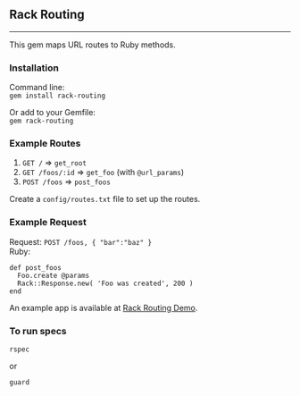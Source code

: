 ## Rack Routing
----
This gem maps URL routes to Ruby methods.

### Installation
Command line:  
`gem install rack-routing`

Or add to your Gemfile:  
`gem rack-routing`

### Example Routes

1. `GET /` => `get_root`
1. `GET /foos/:id` => `get_foo` (with `@url_params`)
1. `POST /foos` => `post_foos`

Create a `config/routes.txt` file to set up the routes.

### Example Request

Request: `POST /foos, { "bar":"baz" }`  
Ruby:   

    def post_foos
      Foo.create @params
      Rack::Response.new( 'Foo was created', 200 )
    end

An example app is available at [Rack Routing Demo](https://github.com/iAmPlus/rack-routing-demo).

### To run specs
    rspec

or

    guard